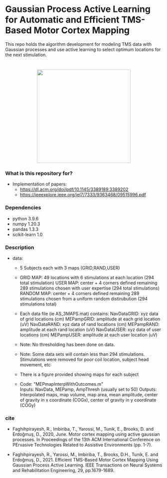 # Gaussian Process Active Learning for Automatic and Efficient TMS-Based Motor Cortex Mapping

This repo holds the algorithm development for modeling TMS data with 
Gaussian processes and use active learning to select optimum locations 
for the next stimulation.

<h1 align="center">
<img src="https://github.com/Faghihpirayesh/ActiveLearningGP/blob/main/figures/animation.gif" data-canonical-src="https://gyazo.com/eb5c5741b6a9a16c692170a41a49c858.png" width="300" height="300" />
</h1>


### What is this repository for? ###

* Implementation of papers:
  * https://dl.acm.org/doi/pdf/10.1145/3389189.3389202
  * https://ieeexplore.ieee.org/iel7/7333/9363468/09515996.pdf

### Dependencies ###

* python 3.9.6
* numpy 1.20.3
* pandas 1.3.3
* scikit-learn 1.0


### Description ###

* data:
  * 5 Subjects each with 3 maps (GRID,RAND,USER)
  * GRID MAP: 49 locations with 6 stimulations at each location (294 total stimulation)
  USER MAP: center + 4 corners defined remaining 289 stimulations chosen with user expertise (294 total stimulations)
  RANDOM MAP: center + 4 corners defined remaining 289 stimulations chosen from a uniform random distirubution (294 stimulations total)

  * Each data file (ie AS_3MAPS.mat) contains:
  NavDataGRID: xyz data of grid locations (cm)
  MEPampGRID: amplitude at each grid location (uV)
  NavDataRAND: xyz data of rand locations (cm)
  MEPampRAND: amplitude at each rand location (uV)
  NavDataUSER: xyz data of user locations (cm)
  MEPampUSER: amplitude at each user location (uV)

  * Note: No thresholding has been done on data. 
  * Note: Some data sets will contain less than 294 stimulations. Stimulations were removed for poor coil location, subject head movement, etc
  
  * There is a figure provided showing maps for each subject
  * Code: 
"MEPmapInterpWithOutcomes.m"  
Inputs: NavData, MEPamp, AmpThresh (usually set to 50)
Outputs: Interpolated maps, map volume, map area, mean amplitude, center of gravity in x coordinate (COGx), center of gravity in y coordinate (COGy)









 
### cite ###
* Faghihpirayesh, R., Imbiriba, T., Yarossi, M., Tunik, E., Brooks, D. and Erdoğmuş, D., 2020, June. Motor cortex mapping using active gaussian processes. In Proceedings of the 13th ACM International Conference on PErvasive Technologies Related to Assistive Environments (pp. 1-7).


* Faghihpirayesh, R., Yarossi, M., Imbiriba, T., Brooks, D.H., Tunik, E. and Erdoğmuş, D., 2021. Efficient TMS-Based Motor Cortex Mapping Using Gaussian Process Active Learning. IEEE Transactions on Neural Systems and Rehabilitation Engineering, 29, pp.1679-1689.

